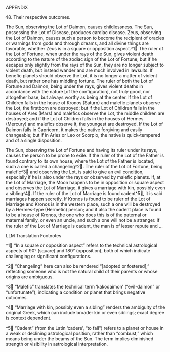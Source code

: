 APPENDIX

48. Their respective outcomes.

The Sun, observing the Lot of Daimon, causes childlessness. The Sun, possessing the Lot of Disease, produces cardiac disease. Zeus, observing the Lot of Daimon, causes such a person to become the recipient of oracles or warnings from gods and through dreams, and all divine things are favorable, whether Zeus is in a square or opposition aspect.^1🤖 The ruler of the Lot of Fortune, when under the rays of the Sun, gives violent death according to the nature of the zodiac sign of the Lot of Fortune; but if he escapes only slightly from the rays of the Sun, they are no longer subject to violent death, but instead wander and are much involved in lawsuits. If benefic planets should observe the Lot, it is no longer a matter of violent death, but rather one has middling fortune. The ruler of both the Lot of Fortune and Daimon, being under the rays, gives violent deaths in accordance with the nature [of the configuration], not truly good, nor altogether base, but always worthy as being at the center. If the Lot of Children falls in the house of Kronos (Saturn) and malefic planets observe the Lot, the firstborn are destroyed; but if the Lot of Children falls in the houses of Ares (Mars) and malefics observe the Lot, the middle children are destroyed; and if the Lot of Children falls in the houses of Hermes (Mercury) and malefics observe it, the youngest are destroyed. If the Lot of Daimon falls in Capricorn, it makes the native forgiving and easily changeable; but if in Aries or Leo or Scorpio, the native is quick-tempered and of a single disposition.

The Sun, observing the Lot of Fortune and having its ruler under its rays, causes the person to be prone to exile. If the ruler of the Lot of the Father is found contrary to its own house, where the Lot of the Father is located, such a one is called a changeling^2🤖. The ruler of the Lot of Fortune, being malefic^3🤖 and observing the Lot, is said to give an evil condition, especially if he is also under the rays or observed by malefic planets. If, at the Lot of Marriage, the Moon happens to be in opposition or square aspect and observes the Lot of Marriage, it gives a marriage with kin, possibly even a sibling^4🤖. If the ruler of the Lot of Marriage is found cadent^5🤖, it is said marriages happen secretly. If Kronos is found to be ruler of the Lot of Marriage and Kronos is in the western place, such a one will be destroyed by a Hermes-type (Hermetic) person; and if also the cadent place is found to be a house of Kronos, the one who does this is of the paternal or maternal family, or even an uncle, and such a one will not be a stranger. If the ruler of the Lot of Marriage is cadent, the man is of lesser repute and …


LLM Translation Footnotes

^1🤖 “In a square or opposition aspect” refers to the technical astrological aspects of 90° (square) and 180° (opposition), both of which indicate challenging or significant configurations.

^2🤖 “Changeling” here can also be rendered “[adopted or fostered],” reflecting someone who is not the natural child of their parents or whose origins are ambiguous.

^3🤖 “Malefic” translates the technical term ‘kakodaimon’ (“evil-daimon” or “unfortunate”), indicating a condition or planet that brings negative outcomes.

^4🤖 “Marriage with kin, possibly even a sibling” renders the ambiguity of the original Greek, which can include broader kin or even siblings; exact degree is context dependent.

^5🤖 “Cadent” (from the Latin ‘cadere’, “to fall”) refers to a planet or house in a weak or declining astrological position, rather than “combust,” which means being under the beams of the Sun. The term implies diminished strength or visibility in astrological interpretation.